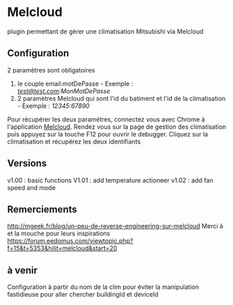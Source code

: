 # Melcloud

plugin permettant de gèrer une climatisation Mitsubishi via Melcloud

## Configuration

2 paramètres sont obligatoires

1. le couple email:motDePasse - Exemple : *test@test.com:MonMotDePasse*
2. 2 paramètres Melcloud qui sont l'id du batiment et l'id de la climatisation - Exemple : *12345:67890*

Pour récupérer les deux paramètres, connectez vous avec Chrome à l'application [Melcloud](https://www.melcloud.com/). 
Rendez vous sur la page de gestion des climatisation puis appuyez sur la touche F12 pour ouvrir le debugger. 
Cliquez sur la climatisation et récupérez les deux identifiants

[capture]: img/getDeviceidAndBuildingId.png "Capture illustrative"


## Versions

v1.00 : basic functions
V1.01 : add temperature actioneer
v1.02 : add fan speed and mode

## Remerciements
http://mgeek.fr/blog/un-peu-de-reverse-engineering-sur-melcloud
Merci à    et la mouche pour leurs inspirations
https://forum.eedomus.com/viewtopic.php?f=15&t=5353&hilit=melcloud&start=20

## à venir
Configuration à partir du nom de la clim pour éviter la manipulation fastidieuse pour aller chercher buildingId et deviceId